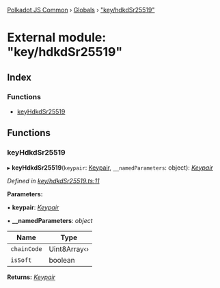 [Polkadot JS Common](../README.md) › [Globals](../globals.md) › ["key/hdkdSr25519"](_key_hdkdsr25519_.md)

# External module: "key/hdkdSr25519"

## Index

### Functions

* [keyHdkdSr25519](_key_hdkdsr25519_.md#keyhdkdsr25519)

## Functions

###  keyHdkdSr25519

▸ **keyHdkdSr25519**(`keypair`: [Keypair](../interfaces/_types_.keypair.md), `__namedParameters`: object): *[Keypair](../interfaces/_types_.keypair.md)*

*Defined in [key/hdkdSr25519.ts:11](https://github.com/polkadot-js/common/blob/2159270d/packages/util-crypto/src/key/hdkdSr25519.ts#L11)*

**Parameters:**

▪ **keypair**: *[Keypair](../interfaces/_types_.keypair.md)*

▪ **__namedParameters**: *object*

Name | Type |
------ | ------ |
`chainCode` | Uint8Array‹› |
`isSoft` | boolean |

**Returns:** *[Keypair](../interfaces/_types_.keypair.md)*
